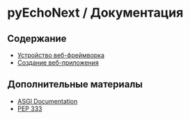 # pyEchoNext / Документация

## Содержание

 + [Устройство веб-фреймворка](./webframework_design.md)
 + [Создание веб-приложения](./webapp_creation.md)

## Дополнительные материалы

 + [ASGI Documentation](https://asgi.readthedocs.io/_/downloads/en/stable/pdf/)
 + [PEP 333](https://peps.python.org/pep-0333/#the-application-framework-side)
